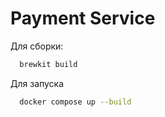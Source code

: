 # Payment Service

Для сборки:
```bash
  brewkit build
```

Для запуска
```bash
  docker compose up --build
```